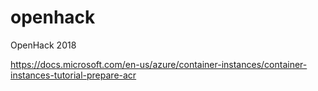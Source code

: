 # openhack
OpenHack 2018

https://docs.microsoft.com/en-us/azure/container-instances/container-instances-tutorial-prepare-acr
